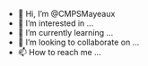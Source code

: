 - 👋 Hi, I’m @CMPSMayeaux
- 👀 I’m interested in ...
- 🌱 I’m currently learning ...
- 💞️ I’m looking to collaborate on ...
- 📫 How to reach me ...

<!---
CMPSMayeaux/CMPSMayeaux is a ✨ special ✨ repository because its `README.md` (this file) appears on your GitHub profile.
You can click the Preview link to take a look at your changes.
--->
